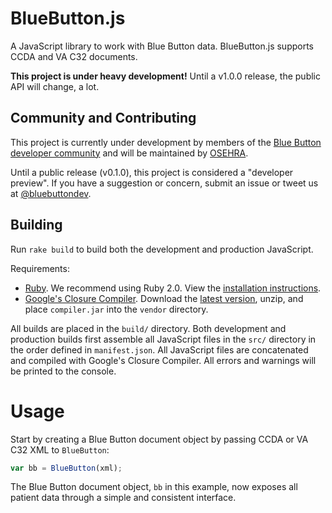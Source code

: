 
# BlueButton.js

A JavaScript library to work with Blue Button data. BlueButton.js supports CCDA and VA C32 documents.

**This project is under heavy development!** Until a v1.0.0 release, the public API will change, a lot.

## Community and Contributing

This project is currently under development by members of the [Blue Button developer community](https://github.com/blue-button?tab=members) and will be maintained by [OSEHRA](http://osehra.org).

Until a public release (v0.1.0), this project is considered a "developer preview". If you have a suggestion or concern, submit an issue or tweet us at [@bluebuttondev](http://twitter.com/bluebuttondev).

## Building

Run `rake build` to build both the development and production JavaScript.

Requirements:

- [Ruby](http://www.ruby-lang.org/). We recommend using Ruby 2.0. View the [installation instructions](http://www.ruby-lang.org/en/downloads/).
- [Google's Closure Compiler](https://developers.google.com/closure/compiler/). Download the [latest version](http://closure-compiler.googlecode.com/files/compiler-latest.zip), unzip, and place `compiler.jar` into the `vendor` directory.

All builds are placed in the `build/` directory. Both development and production builds first assemble all JavaScript files in the `src/` directory in the order defined in `manifest.json`. All JavaScript files are concatenated and compiled with Google's Closure Compiler. All errors and warnings will be printed to the console.

<!--
## Running Tests

Run `rake tests`.

Tests are run using [PhantomJS](http://phantomjs.org), [QUnit](http://qunitjs.com), and [JSHint](http://www.jshint.com).
-->

# Usage

Start by creating a Blue Button document object by passing CCDA or VA C32 XML to `BlueButton`:

```javascript
var bb = BlueButton(xml);
```

The Blue Button document object, `bb` in this example, now exposes all patient data through a simple and consistent interface.
